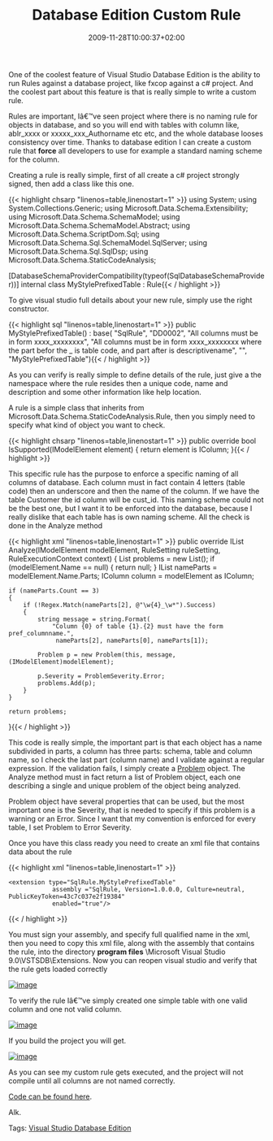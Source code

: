 ﻿---
title: "Database Edition Custom Rule"
description: ""
date: 2009-11-28T10:00:37+02:00
draft: false
tags: [Visual Studio Database Edition]
categories: [Visual Studio]
---
One of the coolest feature of Visual Studio Database Edition is the ability to run Rules against a database project, like fxcop against a c# project. And the coolest part about this feature is that is really simple to write a custom rule.

Rules are important, Iâ€™ve seen project where there is no naming rule for objects in database, and so you will end with tables with column like, ablr\_xxxx or xxxxx\_xxx\_Authorname etc etc, and the whole database looses consistency over time. Thanks to database edition I can create a custom rule that  **force** all developers to use for example a standard naming scheme for the column.

Creating a rule is really simple, first of all create a c# project strongly signed, then add a class like this one.

{{< highlight chsarp "linenos=table,linenostart=1" >}}
using System;
using System.Collections.Generic;
using Microsoft.Data.Schema.Extensibility;
using Microsoft.Data.Schema.SchemaModel;
using Microsoft.Data.Schema.SchemaModel.Abstract;
using Microsoft.Data.Schema.ScriptDom.Sql;
using Microsoft.Data.Schema.Sql.SchemaModel.SqlServer;
using Microsoft.Data.Schema.Sql.SqlDsp;
using Microsoft.Data.Schema.StaticCodeAnalysis;

[DatabaseSchemaProviderCompatibility(typeof(SqlDatabaseSchemaProvider))]
internal class MyStylePrefixedTable : Rule{{< / highlight >}}

<!-- Code inserted with Steve Dunn's Windows Live Writer Code Formatter Plugin.  http://dunnhq.com -->

To give visual studio full details about your new rule, simply use the right constructor.

{{< highlight sql "linenos=table,linenostart=1" >}}
public MyStylePrefixedTable()
: base(
     "SqlRule",
     "DD0002",
     "All columns must be in form xxxx_xxxxxxxx",
     "All columns must be in form xxxx_xxxxxxxx where the part befor the _ is table code, and part after is descriptivename",
     "",
     "MyStylePrefixedTable"){{< / highlight >}}

<!-- Code inserted with Steve Dunn's Windows Live Writer Code Formatter Plugin.  http://dunnhq.com -->

As you can verify is really simple to define details of the rule, just give a the namespace where the rule resides then a unique code, name and description and some other information like help location.

A rule is a simple class that inherits from Microsoft.Data.Schema.StaticCodeAnalysis.Rule, then you simply need to specify what kind of object you want to check.

{{< highlight chsarp "linenos=table,linenostart=1" >}}
public override bool IsSupported(IModelElement element)
{
    return element is IColumn;
}{{< / highlight >}}

<!-- Code inserted with Steve Dunn's Windows Live Writer Code Formatter Plugin.  http://dunnhq.com -->

This specific rule has the purpose to enforce a specific naming of all columns of database. Each column must in fact contain 4 letters (table code) then an underscore and then the name of the column. If we have the table Customer the id column will be cust\_id. This naming scheme could not be the best one, but I want it to be enforced into the database, because I really dislike that each table has is own naming scheme. All the check is done in the Analyze method

{{< highlight xml "linenos=table,linenostart=1" >}}
public override IList<Problem> Analyze(IModelElement modelElement, RuleSetting ruleSetting, RuleExecutionContext context)
{
    List<Problem> problems = new List<Problem>();
    if (modelElement.Name == null)
    {
        return null;
    }
    IList<string> nameParts = modelElement.Name.Parts;
    IColumn column = modelElement as IColumn;

    if (nameParts.Count == 3)
    {
        if (!Regex.Match(nameParts[2], @"\w{4}_\w*").Success)
        {
            string message = string.Format(
                "Column {0} of table {1}.{2} must have the form pref_columnname.",
                 nameParts[2], nameParts[0], nameParts[1]);

            Problem p = new Problem(this, message, (IModelElement)modelElement);

            p.Severity = ProblemSeverity.Error;
            problems.Add(p);
        }
    }

    return problems;
}{{< / highlight >}}

<!-- Code inserted with Steve Dunn's Windows Live Writer Code Formatter Plugin.  http://dunnhq.com -->

This code is really simple, the important part is that each object has a name subdivided in parts, a column has three parts: schema, table and column name, so I check the last part (column name) and I validate against a regular expression. If the validation fails, I simply create a [Problem](http://msdn.microsoft.com/en-us/library/microsoft.data.schema.staticcodeanalysis.problem.aspx) object. The Analyze method must in fact return a list of Problem object, each one describing a single and unique problem of the object being analyzed.

Problem object have several properties that can be used, but the most important one is the Severity, that is needed to specify if this problem is a warning or an Error. Since I want that my convention is enforced for every table, I set Problem to Error Severity.

Once you have this class ready you need to create an xml file that contains data about the rule

{{< highlight xml "linenos=table,linenostart=1" >}}
<?xml version="1.0" encoding="utf-8" ?>
<extensions 
  assembly="" 
  version="1" 
  xmlns="urn:Microsoft.Data.Schema.Extensions" 
  xmlns:xsi="http://www.w3.org/2001/XMLSchema-instance" 
  xsi:schemaLocation="urn:Microsoft.Data.Schema.Extensions Microsoft.Data.Schema.Extensions.xsd">

    <extension type="SqlRule.MyStylePrefixedTable"
                assembly ="SqlRule, Version=1.0.0.0, Culture=neutral, PublicKeyToken=43c7c037e2f19384"
                enabled="true"/>
</extensions>
{{< / highlight >}}

<!-- Code inserted with Steve Dunn's Windows Live Writer Code Formatter Plugin.  http://dunnhq.com -->

You must sign your assembly, and specify full qualified name in the xml, then you need to copy this xml file, along with the assembly that contains the rule, into the directory  **program files** \Microsoft Visual Studio 9.0\VSTSDB\Extensions. Now you can reopen visual studio and verify that the rule gets loaded correctly

[![image](http://www.codewrecks.com/blog/wp-content/uploads/2009/11/image_thumb27.png "image")](http://www.codewrecks.com/blog/wp-content/uploads/2009/11/image27.png)

To verify the rule Iâ€™ve simply created one simple table with one valid column and one not valid column.

[![image](http://www.codewrecks.com/blog/wp-content/uploads/2009/11/image_thumb28.png "image")](http://www.codewrecks.com/blog/wp-content/uploads/2009/11/image28.png)

If you build the project you will get.

[![image](http://www.codewrecks.com/blog/wp-content/uploads/2009/11/image_thumb29.png "image")](http://www.codewrecks.com/blog/wp-content/uploads/2009/11/image29.png)

As you can see my custom rule gets executed, and the project will not compile until all columns are not named correctly.

[Code can be found here](http://www.codewrecks.com/blog/Storage/sqlrule.zip).

Alk.

Tags: [Visual Studio Database Edition](http://technorati.com/tag/Visual%20Studio%20Database%20Edition)
